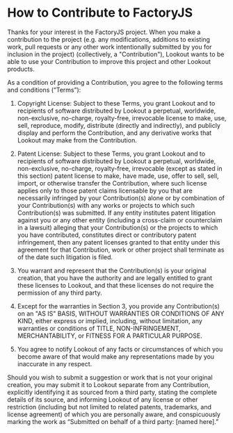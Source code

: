 How to Contribute to FactoryJS
==============================

Thanks for your interest in the FactoryJS project.  When you make a contribution to the project (e.g. any modifications, additions to existing work, pull requests or any other work intentionally submitted by you for inclusion in the project) (collectively, a "Contribution"), Lookout wants to be able to use your Contribution to improve this project and other Lookout products. 

As a condition of providing a Contribution, you agree to the following terms and conditions (“Terms”): 
 
  1. Copyright License: Subject to these Terms, you grant Lookout and to recipients of software distributed by Lookout a perpetual, worldwide, non-exclusive, no-charge, royalty-free, irrevocable license to make, use, sell, reproduce, modify, distribute (directly and indirectly), and publicly display and perform the Contribution, and any derivative works that Lookout may make from the Contribution.

  2. Patent License: Subject to these Terms, you grant Lookout and to recipients of software distributed by Lookout a perpetual, worldwide, non-exclusive, no-charge, royalty-free, irrevocable (except as stated in this section) patent license to make, have made, use, offer to sell, sell, import, or otherwise transfer the Contribution, where such license applies only to those patent claims licensable by you that are necessarily infringed by your Contribution(s) alone or by combination of your Contribution(s) with any works or projects to which such Contribution(s) was submitted. If any entity institutes patent litigation against you or any other entity (including a cross-claim or counterclaim in a lawsuit) alleging that your Contribution(s) or the projects to which you have contributed, constitutes direct or contributory patent infringement, then any patent licenses granted to that entity under this agreement for that Contribution, work or other project shall terminate as of the date such litigation is filed.

  3. You warrant and represent that the Contribution(s) is your original creation, that you have the authority and are legally entitled to grant these licenses to Lookout, and that these licenses do not require the permission of any third party.  

  4. Except for the warranties in Section 3, you provide any Contribution(s) on an "AS IS" BASIS, WITHOUT WARRANTIES OR CONDITIONS OF ANY KIND, either express or implied, including, without limitation, any warranties or conditions of TITLE, NON-INFRINGEMENT, MERCHANTABILITY, or FITNESS FOR A PARTICULAR PURPOSE.

  5. You agree to notify Lookout of any facts or circumstances of which you become aware of that would make any representations made by you inaccurate in any respect. 


Should you wish to submit a suggestion or work that is not your original creation, you may submit it to Lookout separate from any Contribution, explicitly identifying it as sourced from a third party, stating the complete details of its source, and informing Lookout of any license or other restriction (including but not limited to related patents, trademarks, and license agreement) of which you are personally aware, and conspicuously marking the work as “Submitted on behalf of a third party: [named here].”
